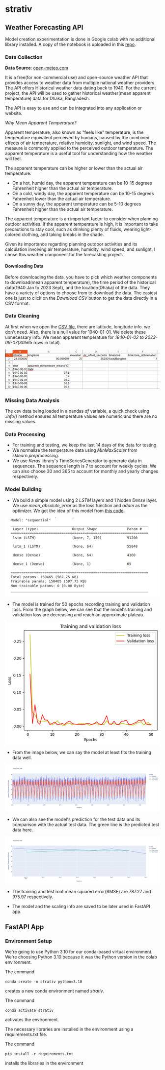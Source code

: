 # strativ

## Weather Forecasting API

Model creation experimentation is done in Google colab with no additional library installed. A copy of the notebook is uploaded in this [repo](https://github.com/ruksharahmed7/strativ/blob/main/Weather_Forecast/weather_forecast.ipynb).

### Data Collection

**Data Source**: [open-meteo.com](https://open-meteo.com/en/docs)

It is a free(for non-commercial use) and open-source weather API that provides access to weather data from multiple national weather providers. The API offers Historical weather data dating back to 1940. For the current project, the API will be used to gather historical weather(mean apparent temperature) data for Dhaka, Bangladesh.

The API is easy to use and can be integrated into any application or website.

*Why Mean Apparent Temperature?* 

Apparent temperature, also known as "feels like" temperature, is the temperature equivalent perceived by humans, caused by the combined effects of air temperature, relative humidity, sunlight, and wind speed. The measure is commonly applied to the perceived outdoor temperature. The apparent temperature is a useful tool for understanding how the weather will feel.

The apparent temperature can be higher or lower than the actual air temperature.

- On a hot, humid day, the apparent temperature can be 10-15 degrees Fahrenheit higher than the actual air temperature.
- On a cold, windy day, the apparent temperature can be 10-15 degrees Fahrenheit lower than the actual air temperature.
- On a sunny day, the apparent temperature can be 5-10 degrees Fahrenheit higher than the actual air temperature.


The apparent temperature is an important factor to consider when planning outdoor activities. If the apparent temperature is high, it is important to take precautions to stay cool, such as drinking plenty of fluids, wearing light-colored clothing, and taking breaks in the shade. 

Given its importance regarding planning outdoor activities and its calculation involving air temperature, humidity, wind speed, and sunlight, I chose this weather component for the forecasting project.

#### Downloading Data

Before downloading the data, you have to pick which weather components to download(mean apparent temperature), the time period of the historical data(1940 Jan to 2023 Sept), and the location(Dhaka) of the data. They have a variety of options to choose from to download the data. The easiest one is just to click on the *Download CSV* button to get the data directly in a CSV format.

### Data Cleaning

At first when we open the [CSV file](https://github.com/ruksharahmed7/strativ/blob/main/Weather_Forecast/data/mean_apparent_temp_dhaka.csv), there are latitude, longitude info. we don't need. Also, there is a null value for 1940-01-01. We delete these unnecessary info. We mean apparent temperature for *1940-01-02 to 2023-09-07*(*30565* rows in total).

![screenshot of csv](https://github.com/ruksharahmed7/strativ/blob/main/images/1.png)

### Missing Data Analysis

The csv data being loaded in a pandas *df* variable, a quick check using *.info()* method ensures all temperature values are numeric and there are no missing values.

### Data Processing

- For training and testing, we keep the last 14 days of the data for testing.
- We normalize the temperature data using *MinMaxScaler* from *sklearn.preprocessing*.
- We use *Keras* library's TimeSeriesGenerator to generate data in sequences. The sequence length is 7 to account for weekly cycles. We can also choose 30 and 365 to account for monthly and yearly changes respectively.

### Model Building

- We build a simple model using 2 *LSTM* layers and 1 hidden *Dense* layer. We use *mean_absolute_error* as the loss function and *adam* as the optimizer. We got the idea of this model from [this code](https://github.com/bnsreenu/python_for_microscopists/blob/master/166b_COVID_forecasting_using_LSTM.py).

![model summary](https://github.com/ruksharahmed7/strativ/blob/main/images/model_summary.png)


- The model is trained for 50 epochs recording training and validation loss. From the graph below, we can see that the model's training and validation loss are decreasing and reach an approximate plateau.

![val loss](https://github.com/ruksharahmed7/strativ/blob/main/images/val_loss.png)

- From the image below, we can say the model at least fits the training data well.

![train fit](https://github.com/ruksharahmed7/strativ/blob/main/images/train_data.png)

- We can also see the model's prediction for the test data and its comparison with the actual test data. The green line is the predicted test data here.

![test data](https://github.com/ruksharahmed7/strativ/blob/main/images/test_data.png)

- The training and test root mean squared error(RMSE) are 787.27 and 975.97 respectively.

- The model and the scaling info are saved to be later used in FastAPI app.

## FastAPI App

### Environment Setup

We're going to use Python 3.10 for our conda-based virtual environment. We're choosing Python 3.10 because it was the Python version in the colab environment.

The command 

```conda create -n strativ python=3.10```

creates a new conda environment named *strativ*.

The command

```conda activate strativ```

activates the environment.

The necessary libraries are installed in the environment using a requirements.txt file.

The command

```pip install -r requirements.txt```

installs the libraries in the environment

